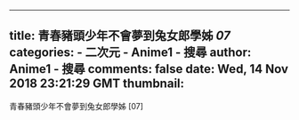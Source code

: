 
---
title: 青春豬頭少年不會夢到兔女郎學姊 _07_
categories: 
    - 二次元
    - Anime1 - 搜尋
author: Anime1 - 搜尋
comments: false
date: Wed, 14 Nov 2018 23:21:29 GMT
thumbnail: 
---

<div>   
青春豬頭少年不會夢到兔女郎學姊 [07]  
</div>
            